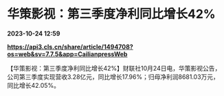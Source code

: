 # 华策影视：第三季度净利同比增长42%

**2023-10-24 12:59**

**https://api3.cls.cn/share/article/1494708?os=web&sv=7.7.5&app=CailianpressWeb**

【华策影视：第三季度净利同比增长42%】财联社10月24日电，华策影视公告，公司第三季度实现营收3.28亿元，同比增长17.96%；归母净利润8681.03万元，同比增长42.05%。